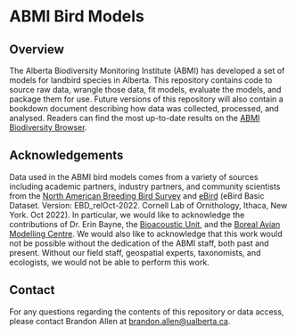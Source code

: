 # ABMI Bird Models

## Overview

The Alberta Biodiversity Monitoring Institute (ABMI) has developed a set of models for landbird species in Alberta. This repository contains code to source raw data, wrangle those data, fit models, evaluate the models, and package them for use. Future versions of this repository will also contain a bookdown document describing how data was collected, processed, and analysed. Readers can find the most up-to-date results on the [ABMI Biodiversity Browser](https://www.abmi.ca/home/data-analytics/biobrowser-home).

## Acknowledgements

Data used in the ABMI bird models comes from a variety of sources including academic partners, industry partners, and community scientists from the [North American Breeding Bird Survey](https://www.canada.ca/en/environment-climate-change/services/bird-surveys/landbird/north-american-breeding/overview.html) and [eBird](https://ebird.org/home) (eBird Basic Dataset. Version: EBD_relOct-2022. Cornell Lab of Ornithology, Ithaca, New York. Oct 2022). In particular, we would like to acknowledge the contributions of Dr. Erin Bayne, the [Bioacoustic Unit](https://abmi.ca/abmi-home/working-together/projects-collaborations/bioacoustic-unit#), and the [Boreal Avian Modelling Centre](https://borealbirds.ca/). We would also like to acknowledge that this work would not be possible without the dedication of the ABMI staff, both past and present.  Without our field staff, geospatial experts, taxonomists, and ecologists, we would not be able to perform this work.

## Contact

For any questions regarding the contents of this repository or data access, please contact Brandon Allen at brandon.allen@ualberta.ca.
